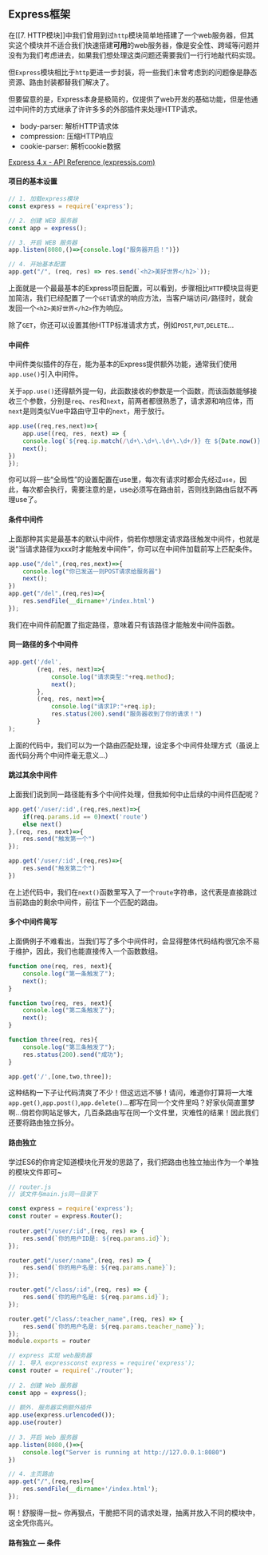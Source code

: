 ## Express框架
在[[7. HTTP模块]]中我们曾用到过`http`模块简单地搭建了一个web服务器，但其实这个模块并不适合我们快速搭建**可用**的web服务器，像是安全性、跨域等问题并没有为我们考虑进去，如果我们想处理这类问题还需要我们一行行地敲代码实现。

但`Express`模块相比于`http`更进一步封装，将一些我们未曾考虑到的问题像是静态资源、路由封装都替我们解决了。

但要留意的是，Express本身是极简的，仅提供了web开发的基础功能，但是他通过中间件的方式继承了许许多多的外部插件来处理HTTP请求。
- body-parser: 解析HTTP请求体
- compression: 压缩HTTP响应
- cookie-parser: 解析cookie数据

[Express 4.x - API Reference (expressjs.com)](https://expressjs.com/en/4x/api.html#req)

#### 项目的基本设置
```js
// 1. 加载express模块
const express = require('express');

// 2. 创建 WEB 服务器
const app = express();

// 3. 开启 WEB 服务器
app.listen(8080,()=>{console.log("服务器开启！")})

// 4. 开始基本配置
app.get("/", (req, res) => res.send(`<h2>美好世界</h2>`));
```

上面就是一个最最基本的Express项目配置，可以看到，步骤相比`HTTP`模块显得更加简洁，我们已经配置了一个`GET`请求的响应方法，当客户端访问`/`路径时，就会发回一个`<h2>美好世界</h2>`作为响应。

除了`GET`，你还可以设置其他HTTP标准请求方式，例如`POST`,`PUT`,`DELETE`...

#### 中间件
中间件类似插件的存在，能为基本的Express提供额外功能，通常我们使用`app.use()`引入中间件。

关于`app.use()`还得额外提一句，此函数接收的参数是一个函数，而该函数能够接收三个参数，分别是`req`、`res`和`next`，前两者都很熟悉了，请求源和响应体，而`next`是则类似Vue中路由守卫中的`next`，用于放行。

```js
app.use((req,res,next)=>{
	app.use((req, res, next) => {  
    console.log(`${req.ip.match(/\d+\.\d+\.\d+\.\d+/)} 在 ${Date.now()} 访问了 WEB 服务器`);  
	next();  
})
});
```

你可以将一些“全局性”的设置配置在use里，每次有请求时都会先经过`use`，因此，每次都会执行，需要注意的是，use必须写在路由前，否则找到路由后就不再理use了。

#### 条件中间件
上面那种其实是最基本的默认中间件，倘若你想限定请求路径触发中间件，也就是说“当请求路径为xxx时才能触发中间件”，你可以在中间件加载前写上匹配条件。

```js
app.use("/del",(req,res,next)=>{  
    console.log("你已发送一则POST请求给服务器")  
    next();  
})
app.get("/del",(req,res)=>{  
    res.sendFile(__dirname+'/index.html')  
});
```

我们在中间件前配置了指定路径，意味着只有该路径才能触发中间件函数。

#### 同一路径的多个中间件
```js
app.get('/del',
		(req, res, next)=>{
			console.log("请求类型:"+req.method);
			next();
		},
		(req, res, next)=>{
			console.log("请求IP:"+req.ip);
			res.status(200).send("服务器收到了你的请求！")
		}
);
```

上面的代码中，我们可以为一个路由匹配处理，设定多个中间件处理方式（虽说上面代码分两个中间件毫无意义...）

#### 跳过其余中间件
上面我们说到同一路径能有多个中间件处理，但我如何中止后续的中间件匹配呢？

```js
app.get('/user/:id',(req,res,next)=>{
	if(req.params.id == 0)next('route')
	else next()
},(req, res, next)=>{
	res.send("触发第一个")
});

app.get('/user/:id',(req,res)=>{
	res.send("触发第二个")
})
```

在上述代码中，我们在`next()`函数里写入了一个`route`字符串，这代表是直接跳过当前路由的剩余中间件，前往下一个匹配的路由。

#### 多个中间件简写
上面俩例子不难看出，当我们写了多个中间件时，会显得整体代码结构很冗余不易于维护，因此，我们也能直接传入一个函数数组。

```js
function one(req, res, next){
	console.log("第一条触发了");
	next();
}

function two(req, res, next){
	console.log("第二条触发了");
	next();
}

function three(req, res){
	console.log("第三条触发了");
	res.status(200).send("成功");
}

app.get('/',[one,two,three]);
```

这种结构一下子让代码清爽了不少！但这远远不够！请问，难道你打算将一大堆`app.get()`,`app.post()`,`app.delete()`...都写在同一个文件里吗？好家伙简直噩梦啊...倘若你网站足够大，几百条路由写在同一个文件里，灾难性的结果！因此我们还要将路由独立拆分。

#### 路由独立
学过ES6的你肯定知道模块化开发的思路了，我们把路由也独立抽出作为一个单独的模块文件即可~

```js
// router.js
// 该文件与main.js同一目录下

const express = require('express');  
const router = express.Router();   
  
router.get("/user/:id",(req, res) => {  
    res.send(`你的用户ID是: ${req.params.id}`);  
});

router.get("/user/:name",(req, res) => {  
    res.send(`你的用户名是: ${req.params.name}`);  
});

router.get("/class/:id",(req, res) => {  
    res.send(`你的用户名是: ${req.params.id}`);  
});

router.get("/class/:teacher_name",(req, res) => {  
    res.send(`你的用户名是: ${req.params.teacher_name}`);  
});
module.exports = router
```

```js
// express 实现 web服务器  
// 1. 导入 expressconst express = require('express');  
const router = require('./router');  
  
// 2. 创建 Web 服务器  
const app = express();  
  
// 额外. 服务器实例额外插件  
app.use(express.urlencoded());  
app.use(router)  
  
// 3. 开启 Web 服务器  
app.listen(8080,()=>{  
    console.log("Server is running at http://127.0.0.1:8080")  
})

// 4. 主页路由
app.get("/",(req,res)=>{  
    res.sendFile(__dirname+'/index.html');  
}); 
```

啊！舒服得一批~ 你再狠点，干脆把不同的请求处理，抽离并放入不同的模块中，这全凭你高兴。

#### 路有独立 — 条件
